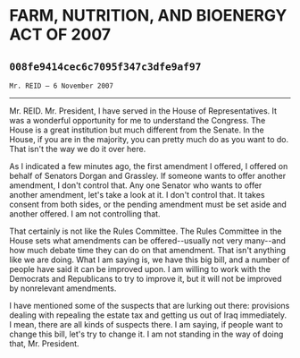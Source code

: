# FARM, NUTRITION, AND BIOENERGY ACT OF 2007
## `008fe9414cec6c7095f347c3dfe9af97`
`Mr. REID — 6 November 2007`

---


Mr. REID. Mr. President, I have served in the House of 
Representatives. It was a wonderful opportunity for me to understand 
the Congress. The House is a great institution but much different from 
the Senate. In the House, if you are in the majority, you can pretty 
much do as you want to do. That isn't the way we do it over here.

As I indicated a few minutes ago, the first amendment I offered, I 
offered on behalf of Senators Dorgan and Grassley. If someone wants to 
offer another amendment, I don't control that. Any one Senator who 
wants to offer another amendment, let's take a look at it. I don't 
control that. It takes consent from both sides, or the pending 
amendment must be set aside and another offered. I am not controlling 
that.

That certainly is not like the Rules Committee. The Rules Committee 
in the House sets what amendments can be offered--usually not very 
many--and how much debate time they can do on that amendment. That 
isn't anything like we are doing. What I am saying is, we have this big 
bill, and a number of people have said it can be improved upon. I am 
willing to work with the Democrats and Republicans to try to improve 
it, but it will not be improved by nonrelevant amendments.

I have mentioned some of the suspects that are lurking out there: 
provisions dealing with repealing the estate tax and getting us out of 
Iraq immediately. I mean, there are all kinds of suspects there. I am 
saying, if people want to change this bill, let's try to change it. I 
am not standing in the way of doing that, Mr. President.